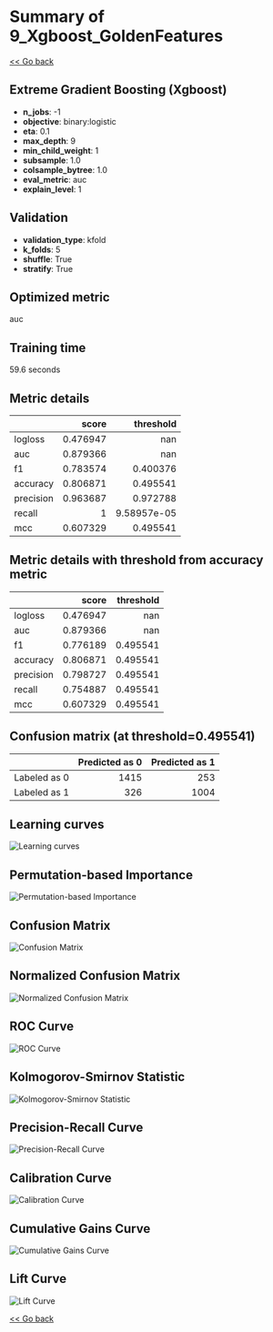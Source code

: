 # Summary of 9_Xgboost_GoldenFeatures

[<< Go back](../README.md)


## Extreme Gradient Boosting (Xgboost)
- **n_jobs**: -1
- **objective**: binary:logistic
- **eta**: 0.1
- **max_depth**: 9
- **min_child_weight**: 1
- **subsample**: 1.0
- **colsample_bytree**: 1.0
- **eval_metric**: auc
- **explain_level**: 1

## Validation
 - **validation_type**: kfold
 - **k_folds**: 5
 - **shuffle**: True
 - **stratify**: True

## Optimized metric
auc

## Training time

59.6 seconds

## Metric details
|           |    score |     threshold |
|:----------|---------:|--------------:|
| logloss   | 0.476947 | nan           |
| auc       | 0.879366 | nan           |
| f1        | 0.783574 |   0.400376    |
| accuracy  | 0.806871 |   0.495541    |
| precision | 0.963687 |   0.972788    |
| recall    | 1        |   9.58957e-05 |
| mcc       | 0.607329 |   0.495541    |


## Metric details with threshold from accuracy metric
|           |    score |   threshold |
|:----------|---------:|------------:|
| logloss   | 0.476947 |  nan        |
| auc       | 0.879366 |  nan        |
| f1        | 0.776189 |    0.495541 |
| accuracy  | 0.806871 |    0.495541 |
| precision | 0.798727 |    0.495541 |
| recall    | 0.754887 |    0.495541 |
| mcc       | 0.607329 |    0.495541 |


## Confusion matrix (at threshold=0.495541)
|              |   Predicted as 0 |   Predicted as 1 |
|:-------------|-----------------:|-----------------:|
| Labeled as 0 |             1415 |              253 |
| Labeled as 1 |              326 |             1004 |

## Learning curves
![Learning curves](learning_curves.png)

## Permutation-based Importance
![Permutation-based Importance](permutation_importance.png)
## Confusion Matrix

![Confusion Matrix](confusion_matrix.png)


## Normalized Confusion Matrix

![Normalized Confusion Matrix](confusion_matrix_normalized.png)


## ROC Curve

![ROC Curve](roc_curve.png)


## Kolmogorov-Smirnov Statistic

![Kolmogorov-Smirnov Statistic](ks_statistic.png)


## Precision-Recall Curve

![Precision-Recall Curve](precision_recall_curve.png)


## Calibration Curve

![Calibration Curve](calibration_curve_curve.png)


## Cumulative Gains Curve

![Cumulative Gains Curve](cumulative_gains_curve.png)


## Lift Curve

![Lift Curve](lift_curve.png)



[<< Go back](../README.md)

